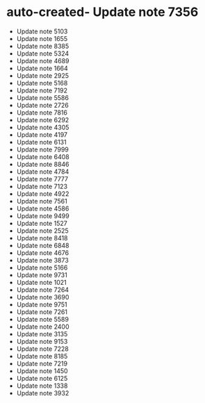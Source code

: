 # auto-created- Update note 7356
- Update note 5103
- Update note 1655
- Update note 8385
- Update note 5324
- Update note 4689
- Update note 1664
- Update note 2925
- Update note 5168
- Update note 7192
- Update note 5586
- Update note 2726
- Update note 7816
- Update note 6292
- Update note 4305
- Update note 4197
- Update note 6131
- Update note 7999
- Update note 6408
- Update note 8846
- Update note 4784
- Update note 7777
- Update note 7123
- Update note 4922
- Update note 7561
- Update note 4586
- Update note 9499
- Update note 1527
- Update note 2525
- Update note 8418
- Update note 6848
- Update note 4676
- Update note 3873
- Update note 5166
- Update note 9731
- Update note 1021
- Update note 7264
- Update note 3690
- Update note 9751
- Update note 7261
- Update note 5589
- Update note 2400
- Update note 3135
- Update note 9153
- Update note 7228
- Update note 8185
- Update note 7219
- Update note 1450
- Update note 6125
- Update note 1338
- Update note 3932
